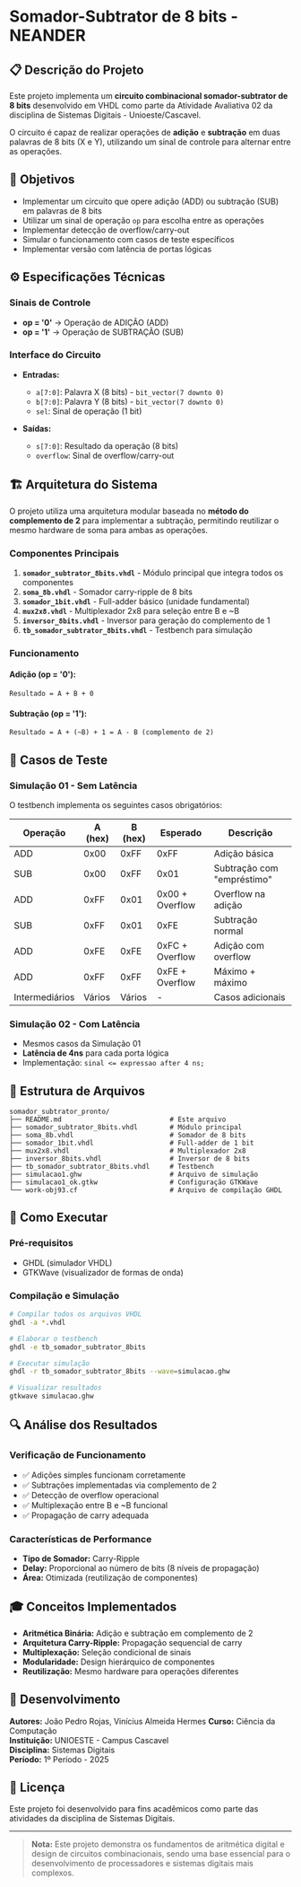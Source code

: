 # Somador-Subtrator de 8 bits - NEANDER

## 📋 Descrição do Projeto

Este projeto implementa um **circuito combinacional somador-subtrator de 8 bits** desenvolvido em VHDL como parte da Atividade Avaliativa 02 da disciplina de Sistemas Digitais - Unioeste/Cascavel.

O circuito é capaz de realizar operações de **adição** e **subtração** em duas palavras de 8 bits (X e Y), utilizando um sinal de controle para alternar entre as operações.

## 🎯 Objetivos

- Implementar um circuito que opere adição (ADD) ou subtração (SUB) em palavras de 8 bits
- Utilizar um sinal de operação `op` para escolha entre as operações
- Implementar detecção de overflow/carry-out
- Simular o funcionamento com casos de teste específicos
- Implementar versão com latência de portas lógicas

## ⚙️ Especificações Técnicas

### Sinais de Controle
- **op = '0'** → Operação de ADIÇÃO (ADD)
- **op = '1'** → Operação de SUBTRAÇÃO (SUB)

### Interface do Circuito
- **Entradas:**
  - `a[7:0]`: Palavra X (8 bits) - `bit_vector(7 downto 0)`
  - `b[7:0]`: Palavra Y (8 bits) - `bit_vector(7 downto 0)`
  - `sel`: Sinal de operação (1 bit)
  
- **Saídas:**
  - `s[7:0]`: Resultado da operação (8 bits)
  - `overflow`: Sinal de overflow/carry-out

## 🏗️ Arquitetura do Sistema

O projeto utiliza uma arquitetura modular baseada no **método do complemento de 2** para implementar a subtração, permitindo reutilizar o mesmo hardware de soma para ambas as operações.

### Componentes Principais

1. **`somador_subtrator_8bits.vhdl`** - Módulo principal que integra todos os componentes
2. **`soma_8b.vhdl`** - Somador carry-ripple de 8 bits
3. **`somador_1bit.vhdl`** - Full-adder básico (unidade fundamental)
4. **`mux2x8.vhdl`** - Multiplexador 2x8 para seleção entre B e ~B
5. **`inversor_8bits.vhdl`** - Inversor para geração do complemento de 1
6. **`tb_somador_subtrator_8bits.vhdl`** - Testbench para simulação

### Funcionamento

#### Adição (op = '0'):
```
Resultado = A + B + 0
```

#### Subtração (op = '1'):
```
Resultado = A + (~B) + 1 = A - B (complemento de 2)
```

## 🧪 Casos de Teste

### Simulação 01 - Sem Latência
O testbench implementa os seguintes casos obrigatórios:

| Operação | A (hex) | B (hex) | Esperado | Descrição |
|----------|---------|---------|----------|-----------|
| ADD | 0x00 | 0xFF | 0xFF | Adição básica |
| SUB | 0x00 | 0xFF | 0x01 | Subtração com "empréstimo" |
| ADD | 0xFF | 0x01 | 0x00 + Overflow | Overflow na adição |
| SUB | 0xFF | 0x01 | 0xFE | Subtração normal |
| ADD | 0xFE | 0xFE | 0xFC + Overflow | Adição com overflow |
| ADD | 0xFF | 0xFF | 0xFE + Overflow | Máximo + máximo |
| Intermediários | Vários | Vários | - | Casos adicionais |

### Simulação 02 - Com Latência
- Mesmos casos da Simulação 01
- **Latência de 4ns** para cada porta lógica
- Implementação: `sinal <= expressao after 4 ns;`

## 📁 Estrutura de Arquivos

```
somador_subtrator_pronto/
├── README.md                           # Este arquivo
├── somador_subtrator_8bits.vhdl        # Módulo principal
├── soma_8b.vhdl                        # Somador de 8 bits
├── somador_1bit.vhdl                   # Full-adder de 1 bit
├── mux2x8.vhdl                         # Multiplexador 2x8
├── inversor_8bits.vhdl                 # Inversor de 8 bits
├── tb_somador_subtrator_8bits.vhdl     # Testbench
├── simulacao1.ghw                      # Arquivo de simulação
├── simulacao1_ok.gtkw                  # Configuração GTKWave
└── work-obj93.cf                       # Arquivo de compilação GHDL
```

## 🚀 Como Executar

### Pré-requisitos
- GHDL (simulador VHDL)
- GTKWave (visualizador de formas de onda)

### Compilação e Simulação
```bash
# Compilar todos os arquivos VHDL
ghdl -a *.vhdl

# Elaborar o testbench
ghdl -e tb_somador_subtrator_8bits

# Executar simulação
ghdl -r tb_somador_subtrator_8bits --wave=simulacao.ghw

# Visualizar resultados
gtkwave simulacao.ghw
```

## 🔍 Análise dos Resultados

### Verificação de Funcionamento
- ✅ Adições simples funcionam corretamente
- ✅ Subtrações implementadas via complemento de 2
- ✅ Detecção de overflow operacional
- ✅ Multiplexação entre B e ~B funcional
- ✅ Propagação de carry adequada

### Características de Performance
- **Tipo de Somador:** Carry-Ripple
- **Delay:** Proporcional ao número de bits (8 níveis de propagação)
- **Área:** Otimizada (reutilização de componentes)

## 🎓 Conceitos Implementados

- **Aritmética Binária:** Adição e subtração em complemento de 2
- **Arquitetura Carry-Ripple:** Propagação sequencial de carry
- **Multiplexação:** Seleção condicional de sinais
- **Modularidade:** Design hierárquico de componentes
- **Reutilização:** Mesmo hardware para operações diferentes

## 👥 Desenvolvimento
**Autores:** João Pedro Rojas, Vinícius Almeida Hermes
**Curso:** Ciência da Computação  
**Instituição:** UNIOESTE - Campus Cascavel  
**Disciplina:** Sistemas Digitais  
**Período:** 1º Período - 2025  

## 📄 Licença

Este projeto foi desenvolvido para fins acadêmicos como parte das atividades da disciplina de Sistemas Digitais.

---

> **Nota:** Este projeto demonstra os fundamentos de aritmética digital e design de circuitos combinacionais, sendo uma base essencial para o desenvolvimento de processadores e sistemas digitais mais complexos.